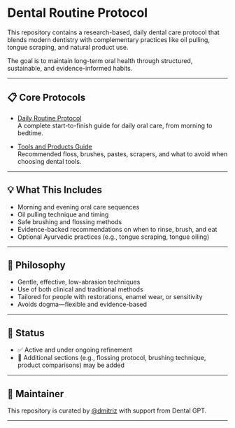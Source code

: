 # Dental Routine Protocol

This repository contains a research-based, daily dental care protocol that blends modern dentistry with complementary practices like oil pulling, tongue scraping, and natural product use.

The goal is to maintain long-term oral health through structured, sustainable, and evidence-informed habits.

---

## 📋 Core Protocols

- [Daily Routine Protocol](./daily-routine.md)  
  A complete start-to-finish guide for daily oral care, from morning to bedtime.

- [Tools and Products Guide](./tools-and-products.md)  
  Recommended floss, brushes, pastes, scrapers, and what to avoid when choosing dental tools.

---

## 💡 What This Includes

- Morning and evening oral care sequences
- Oil pulling technique and timing
- Safe brushing and flossing methods
- Evidence-backed recommendations on when to rinse, brush, and eat
- Optional Ayurvedic practices (e.g., tongue scraping, tongue oiling)

---

## 🧠 Philosophy

- Gentle, effective, low-abrasion techniques
- Use of both clinical and traditional methods
- Tailored for people with restorations, enamel wear, or sensitivity
- Avoids dogma—flexible and evidence-based

---

## 📌 Status

- ✅ Active and under ongoing refinement
- 🚧 Additional sections (e.g., flossing protocol, brushing technique, product comparisons) may be added

---

## 👤 Maintainer

This repository is curated by [@dmitriz](https://github.com/dmitriz) with support from Dental GPT.

---
